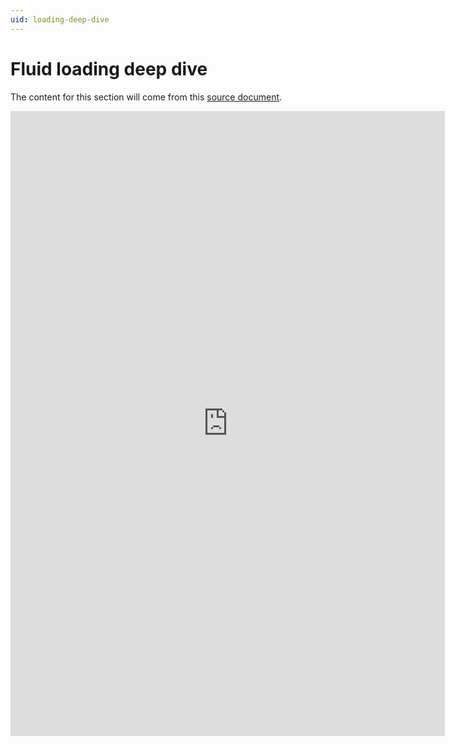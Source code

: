 ```yaml
---
uid: loading-deep-dive
---
```


# Fluid loading deep dive

The content for this section will come from this [source document][1].

[1]: https://microsoft.sharepoint.com/:w:/t/Prague/EY_xwXmXzXRBlnx6sMgbVp8Bbs4K3GQXhV6ERUyKhLgNbA?e=1ZN6xW

<iframe src="https://microsoft.sharepoint.com/teams/Prague/_layouts/15/Doc.aspx?sourcedoc={79c1f18f-cd97-4174-967c-7ab0c81b569f}&amp;action=embedview&amp;wdStartOn=1&amp;wdEmbedCode=0&amp;wdPrint=0" width="695px" height="1000px" frameborder="0">This is an embedded <a target="_blank" href="https://office.com">Microsoft Office</a> document, powered by <a target="_blank" href="https://office.com/webapps">Office</a>.</iframe>
